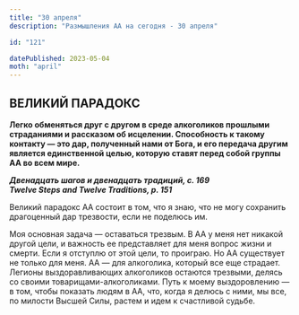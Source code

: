 ```yaml
---
title: "30 апреля"
description: "Размышления АА на сегодня - 30 апреля"

id: "121"

datePublished: 2023-05-04
moth: "april"
---
```


## ВЕЛИКИЙ ПАРАДОКС

**Легко обменяться друг с другом в среде алкоголиков прошлыми страданиями и
рассказом об исцелении. Способность к такому контакту — это дар, полученный
нами от Бога, и его передача другим является единственной целью, которую
ставят перед собой группы АА во всем мире.**

**_Двенадцать шагов и двенадцать традиций, с. 169  
Twelve Steps and Twelve Traditions, p. 151_**

Великий парадокс АА состоит в том, что я знаю, что не могу сохранить
драгоценный дар трезвости, если не поделюсь им.

Моя основная задача — оставаться трезвым. В АА у меня нет никакой другой цели,
и важность ее представляет для меня вопрос жизни и смерти. Если я отступлю от
этой цели, то проиграю. Но АА существует не только для меня. АА — для
алкоголика, который все еще страдает. Легионы выздоравливающих алкоголиков
остаются трезвыми, делясь со своими товарищами-алкоголиками. Путь к моему
выздоровлению — в том, чтобы показать людям в АА, что, когда я делюсь с ними,
мы все, по милости Высшей Силы, растем и идем к счастливой судьбе.
